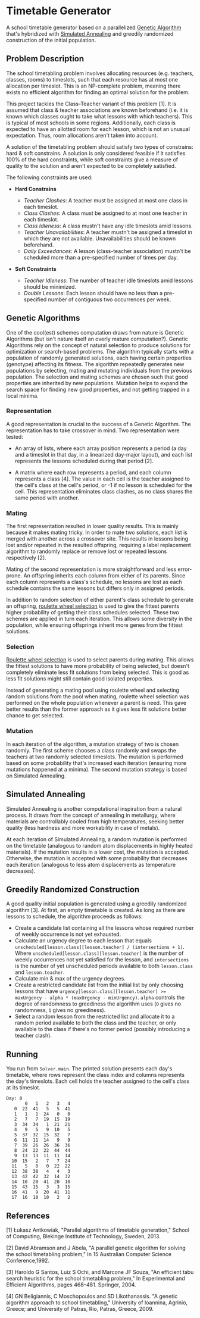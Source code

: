 # Timetable Generator

A school timetable generator based on a parallelized [Genetic Algorithm](https://en.wikipedia.org/wiki/Genetic_algorithm)
that's hybridized with [Simulated Annealing](https://en.wikipedia.org/wiki/Simulated_annealing) and
greedily randomized construction of the initial population.

## Problem Description

The school timetabling problem involves allocating resources (e.g. teachers, classes, rooms) to timeslots,
such that each resource has at most one allocation per timeslot.
This is an NP-complete problem, meaning there exists no efficient algorithm for finding an optimal solution for the problem. 

This project tackles the Class-Teacher variant of this problem [1]. It is assumed that class & teacher
associations are known beforehand (i.e. it is known which classes ought to take what lessons with which teachers). This 
is typical of most schools in some regions. Additionally, each class is expected to have an allotted room for each lesson,
which is not an unusual expectation. Thus, room allocations aren't taken into account.

A solution of the timetabling problem should satisfy two types of constrains: hard & soft constrains. A solution
is only considered feasible if it satisfies 100% of the hard constraints, while soft constraints give a measure
of quality to the solution and aren't expected to be completely satisfied. 

The following constraints are used:

* **Hard Constrains**
  * *Teacher Clashes*: A teacher must be assigned at most one class in each timeslot.
  * *Class Clashes*: A class must be assigned to at most one teacher in each timeslot.
  * *Class Idleness*: A class mustn't have any idle timeslots amid lessons.
  * *Teacher Unavailabilities*: A teacher mustn't be assigned a timeslot in which they are not available.
    Unavailabilities should be known beforehand.
  * *Daily Exceedances*: A lesson (class-teacher association) mustn't be scheduled more than a pre-specified number of times per day.

* **Soft Constraints** 
  * *Teacher Idleness*: The number of teacher idle timeslots amid lessons should be minimized.
  * *Double Lessons*: Each lesson should have no less than a pre-specified number of contiguous two occurrences per week.

## Genetic Algorithms

One of the cool(est) schemes computation draws from nature is Genetic Algorithms (but isn't nature itself an overly mature computation?).
Genetic Algorithms rely on the concept of natural selection to produce solutions for optimization or search-based problems.
The algorithm typically starts with a population of randomly generated solutions, each having certain properties (genotype)
affecting its fitness. The algorithm repeatedly generates new populations by selecting, mating and mutating
individuals from the previous population. The selection and mating schemes are chosen such that good properties
are inherited by new populations. Mutation helps to expand the search space for finding new good properties, and not
getting trapped in a local minima.

### Representation

A good representation is crucial to the success of a Genetic Algorithm. The representation has to take
crossover in mind. Two representation were tested:

* An array of lists, where each array position represents a period (a day and a timeslot in that day, in a linearized day-major layout), and each list represents the lessons
  scheduled during that period [2].

* A matrix where each row represents a period, and
  each column represents a class [4]. The value in each cell is the teacher assigned to the cell's
  class at the cell's period, or -1 if no lesson is scheduled for the cell. This representation eliminates
  class clashes, as no class shares the same period with another.

### Mating

The first representation resulted in lower quality results. This is mainly because it makes mating tricky. In order
to mate two solutions, each list is merged with another across a crossover site. This results in lessons
being lost and/or repeated in the resulted offspring, requiring a label replacement algorithm to randomly
replace or remove lost or repeated lessons respectively [2]. 

Mating of the second representation is more straightforward and less error-prone. An offspring inherits
each column from either of its parents. Since each column represents a class's schedule, no lessons are lost as
each schedule contains the same lessons but differs only in assigned periods.

In addition to random selection of either parent's class schedule to generate an offspring, [roulette wheel selection](https://en.wikipedia.org/wiki/Fitness_proportionate_selection)
is used to give the fittest parents higher probability of getting their class schedules selected.
These two schemes are applied in turn each iteration. This allows some diversity in the population, while ensuring offsprings inherit
more genes from the fittest solutions.

### Selection

[Roulette wheel selection](https://en.wikipedia.org/wiki/Fitness_proportionate_selection) is used to
select parents during mating. This allows the fittest solutions to have more probability of being
selected, but doesn't completely eliminate less fit solutions from being selected. This is good as less
fit solutions might still contain good isolated properties.

Instead of generating a mating pool using roulette wheel and selecting random solutions from the pool 
when mating, roulette wheel selection was performed on the whole population whenever a parent is need.
This gave better results than the former approach as it gives less fit solutions better chance to get selected.

### Mutation

In each iteration of the algorithm, a mutation strategy of two is chosen randomly. The first scheme
chooses a class randomly and swaps the teachers at two randomly selected timeslots. The mutation is performed based on some probability that's increased each iteration
(ensuring more mutations happened at a minima). The second mutation strategy is based on Simulated Annealing.

## Simulated Annealing

Simulated Annealing is another computational inspiration from a natural process. It draws from the concept
of annealing in metallurgy, where materials are controllably cooled from high temperatures, seeking better
quality (less hardness and more workability in case of metals). 

At each iteration of Simulated Annealing, a random mutation is performed on the timetable (analogous to random
atom displacements in highly heated materials). If the mutation results in a lower cost, the mutation is accepted.
Otherwise, the mutation is accepted with some probability that decreases each iteration (analogous to less
atom displacements as temperature decreases).

## Greedily Randomized Construction

A good quality initial population is generated using a greedily randomized algorithm [3]. At first, an 
empty timetable is created. As long as there are lessons to schedule, the algorithm proceeds as follows:

* Create a candidate list containing all the lessons whose required number of weekly occurrence
  is not yet exhausted.
* Calculate an urgency degree to each lesson that equals `unscheduled[lesson.class][lesson.teacher] / (intersections + 1)`. Where
  `unscheduled[lesson.class][lesson.teacher]` is the number of weekly occurrences not yet satisfied for the lesson, 
  and `intersections` is the number of yet unscheduled periods available to both `lesson.class` and `lesson.teacher`.
* Calculate min & max of the urgency degrees.
* Create a restricted candidate list from the initial list by only choosing lessons that have `urgency[lesson.class][lesson.teacher] >= maxUrgency - alpha * (maxUrgency - minUrgency)`. `alpha`
  controls the degree of randomness to greediness the algorithm uses (`0` gives no randomness, `1` gives no greediness).
* Select a random lesson from the restricted list and allocate it to a random period available to both the class and the teacher,
  or only available to the class if there's no former period (possibly introducing a teacher clash).

## Running

You run from `Solver.main`. The printed solution presents each day's timetable, where rows represent the class
index and columns represents the day's timeslots. Each cell holds the teacher assigned to the cell's class at
its timeslot.

```
Day: 0
       0   1   2   3   4
   0  22  41   5   5  41
   1   1   1  24   0   0
   2   7   7  19  15  19
   3  34  34   1  21  21
   4   9   5   9  10   5
   5  37  32  15  32   7
   6  11  11  14   9   9
   7  39  26  26  36  36
   8  24  22  22  44  44
   9  13  13  11  11  14
  10  15   2   7   7  24
  11   5   0   0  22  22
  12  38  38   4   4   3
  13  42  42  32  14  32
  14  10  20  41  20  10
  15  43  15   3   3  15
  16  41   9  20  41  11
  17  16  10  10   2   2
```

## References

[1] Łukasz Antkowiak, "Parallel algorithms of timetable generation," School of Computing, Blekinge Institute of Technology, Sweden, 2013.

[2] David Abramson and J Abela, "A parallel genetic algorithm for solving the school timetabling problem," In 15 Australian Computer Science Conference,1992.

[3] Haroldo G Santos, Luiz S Ochi, and Marcone JF Souza, "An efficient tabu search heuristic for the school timetabling problem," In Experimental and Efficient Algorithms, pages 468–481. Springer, 2004.

[4] GN Beligiannis, C Moschopoulos and SD Likothanassis. "A genetic algorithm approach to school timetabling," University of Ioannina, Agrinio, Greece; and University of Patras, Rio, Patras, Greece, 2009.
